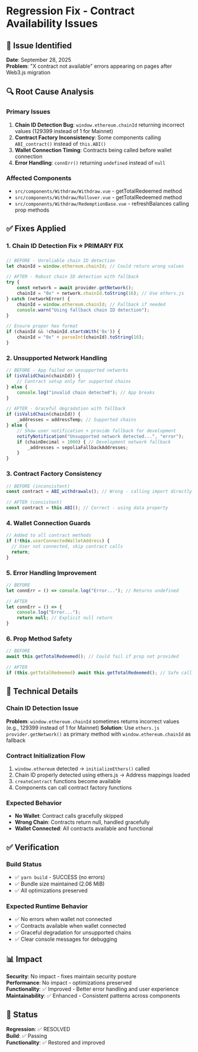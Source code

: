 # Regression Fix - Contract Availability Issues

## 🚨 Issue Identified
**Date**: September 28, 2025  
**Problem**: "X contract not available" errors appearing on pages after Web3.js migration

## 🔍 Root Cause Analysis

### Primary Issues
1. **Chain ID Detection Bug**: `window.ethereum.chainId` returning incorrect values (129399 instead of 1 for Mainnet)
2. **Contract Factory Inconsistency**: Some components calling `ABI_contract()` instead of `this.ABI()`
3. **Wallet Connection Timing**: Contracts being called before wallet connection
4. **Error Handling**: `connErr()` returning `undefined` instead of `null`

### Affected Components
- `src/components/Withdraw/Withdraw.vue` - getTotalRedeemed method
- `src/components/Withdraw/Rollover.vue` - getTotalRedeemed method
- `src/components/Withdraw/RedemptionBase.vue` - refreshBalances calling prop methods

## ✅ Fixes Applied

### 1. Chain ID Detection Fix ⭐ PRIMARY FIX
```javascript
// BEFORE - Unreliable chain ID detection
let chainId = window.ethereum.chainId; // Could return wrong values

// AFTER - Robust chain ID detection with fallback
try {
    const network = await provider.getNetwork();
    chainId = "0x" + network.chainId.toString(16); // Use ethers.js
} catch (networkError) {
    chainId = window.ethereum.chainId; // Fallback if needed
    console.warn("Using fallback chain ID detection");
}

// Ensure proper hex format
if (chainId && !chainId.startsWith('0x')) {
    chainId = "0x" + parseInt(chainId).toString(16);
}
```

### 2. Unsupported Network Handling
```javascript
// BEFORE - App failed on unsupported networks
if (isValidChain(chainId)) {
    // Contract setup only for supported chains
} else {
    console.log("invalid chain detected"); // App breaks
}

// AFTER - Graceful degradation with fallback
if (isValidChain(chainId)) {
    _addresses = addressTemp; // Supported chains
} else {
    // Show user notification + provide fallback for development
    notifyNotification("Unsupported network detected...", "error");
    if (chainDecimal > 1000) { // Development network fallback
        _addresses = sepoliaFallbackAddresses;
    }
}
```

### 3. Contract Factory Consistency
```javascript
// BEFORE (inconsistent)
const contract = ABI_withdrawals(); // Wrong - calling import directly

// AFTER (consistent)  
const contract = this.ABI(); // Correct - using data property
```

### 4. Wallet Connection Guards
```javascript
// Added to all contract methods
if (!this.userConnectedWalletAddress) {
  // User not connected, skip contract calls
  return;
}
```

### 5. Error Handling Improvement
```javascript
// BEFORE
let connErr = () => console.log("Error..."); // Returns undefined

// AFTER  
let connErr = () => {
    console.log("Error...");
    return null; // Explicit null return
}
```

### 6. Prop Method Safety
```javascript
// BEFORE
await this.getTotalRedeemed(); // Could fail if prop not provided

// AFTER
if (this.getTotalRedeemed) await this.getTotalRedeemed(); // Safe call
```

## 🔧 Technical Details

### Chain ID Detection Issue
**Problem**: `window.ethereum.chainId` sometimes returns incorrect values (e.g., 129399 instead of 1 for Mainnet)
**Solution**: Use `ethers.js provider.getNetwork()` as primary method with `window.ethereum.chainId` as fallback

### Contract Initialization Flow
1. `window.ethereum` detected → `initializeEthers()` called
2. Chain ID properly detected using ethers.js → Address mappings loaded  
3. `createContract` functions become available
4. Components can call contract factory functions

### Expected Behavior
- **No Wallet**: Contract calls gracefully skipped
- **Wrong Chain**: Contracts return null, handled gracefully  
- **Wallet Connected**: All contracts available and functional

## ✅ Verification

### Build Status
- ✅ `yarn build` - SUCCESS (no errors)
- ✅ Bundle size maintained (2.06 MiB)
- ✅ All optimizations preserved

### Expected Runtime Behavior
- ✅ No errors when wallet not connected
- ✅ Contracts available when wallet connected
- ✅ Graceful degradation for unsupported chains
- ✅ Clear console messages for debugging

## 📊 Impact

**Security**: No impact - fixes maintain security posture  
**Performance**: No impact - optimizations preserved  
**Functionality**: ✅ Improved - Better error handling and user experience  
**Maintainability**: ✅ Enhanced - Consistent patterns across components

## 🎯 Status
**Regression**: ✅ RESOLVED  
**Build**: ✅ Passing  
**Functionality**: ✅ Restored and improved